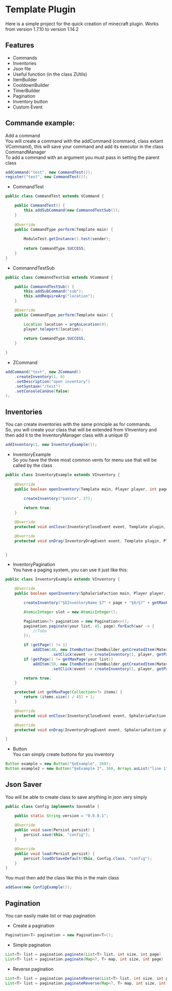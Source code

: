 # Template Plugin

Here is a simple project for the quick creation of minecraft plugin.
Works from version 1.7.10 to version 1.14.2

## Features

* Commands
* Inventories
* Json file
* Useful function (in the class ZUtils)
* ItemBuilder
* CooldownBuilder
* TimerBuilder
* Pagination
* Inventory button
* Custom Event

## Commande example:
Add a command<br>
You will create a command with the addCommand (command, class extant VCommand), this will save your command and add its executor in the class CommandManager <br>
To add a command with an argument you must pass in setting the parent class
```java
addCommand("test", new CommandTest());
register("test", new CommandTest());
```
* CommandTest
```java
public class CommandTest extends VCommand {

	public CommandTest() {
		this.addSubCommand(new CommanndTestSub());
	}
	
	@Override
	public CommandType perform(Template main) {
		
		ModuleTest.getInstance().test(sender);
		
		return CommandType.SUCCESS;
	}
}
```
* CommanndTestSub
```java
public class CommanndTestSub extends VCommand {

	public CommanndTestSub() {
		this.addSubCommand("sub");
		this.addRequireArg("location");
	}

	@Override
	public CommandType perform(Template main) {

		Location location = argAsLocation(0);
		player.teleport(location);
		
		return CommandType.SUCCESS;
	}

}
```

* ZCommand
```java
addCommand("test", new ZCommand()
	.createInventory(1, 0)
	.setDescription("open inventory")
	.setSyntaxe("/test")
	.setConsoleCanUse(false)
);
```

## Inventories
You can create inventories with the same principle as for commands.<br>
So, you will create your class that will be extended from VInventory and then add it to the InventoryManager class with a unique ID

```java
addInventory(1, new InventoryExample());
```
* InventoryExample <br>
So you have the three most common vents for menu use that will be called by the class

```java
public class InventoryExample extends VInventory {
	
	@Override
	public boolean openInventory(Template main, Player player, int page, Object... args) throws Exception {

		createInventory("§aVote", 27);
		
		return true;
	}

	@Override
	protected void onClose(InventoryCloseEvent event, Template plugin, Player player) { }

	@Override
	protected void onDrag(InventoryDragEvent event, Template plugin, Player player) { }


}
```
* InventoryPagination <br>
You have a paging system, you can use it just like this:

```java
public class InventoryExample extends VInventory {

	@Override
	public boolean openInventory(SphaleriaFaction main, Player player, int page, Object... args) throws Exception {

		createInventory("§bInventoryName §7" + page + "§8/§7" + getMaxPage(your list));

		AtomicInteger slot = new AtomicInteger();

		Pagination<?> pagination = new Pagination<>();
		pagination.paginate(your list, 45, page).forEach(war -> {
			//ToDo
		});

		if (getPage() != 1)
			addItem(48, new ItemButton(ItemBuilder.getCreatedItem(Material.ARROW, 1, "§f» §7Previous"))
					.setClick(event -> createInventory(1, player, getPage() - 1, args)));
		if (getPage() != getMaxPage(your list))
			addItem(50, new ItemButton(ItemBuilder.getCreatedItem(Material.ARROW, 1, "§f» §7Next"))
					.setClick(event -> createInventory(1, player, getPage() + 1, args)));

		return true;
	}

	protected int getMaxPage(Collection<?> items) {
		return (items.size() / 45) + 1;
	}

	@Override
	protected void onClose(InventoryCloseEvent event, SphaleriaFaction plugin, Player player) { }

	@Override
	protected void onDrag(InventoryDragEvent event, SphaleriaFaction plugin, Player player) { }

}
```

* Button <br>
You can simply create buttons for you inventory
```java
Button example = new Button("§eExample", 360);
Button example2 = new Button("§eExample 2", 360, Arrays.asList("line 1", "line 2", "line 3"));
```

## Json Saver

You will be able to create class to save anything in json very simply
```java
public class Config implements Saveable {

	public static String version = "0.0.0.1";
	
	@Override
	public void save(Persist persist) {
		persist.save(this, "config");
	}

	@Override
	public void load(Persist persist) {
		persist.loadOrSaveDefault(this, Config.class, "config");
	}
}
```
You must then add the class like this in the main class
```java
addSave(new ConfigExample());
```

## Pagination

You can easily make list or map pagination

* Create a pagination
```java
Pagination<T> pagination = new Pagination<T>();
```

* Simple pagination
```java
List<T> list = pagination.paginate(List<T> list, int size, int page)
List<T> list = pagination.paginate(Map<?, T> map, int size, int page)
```

* Reverse pagination
```java
List<T> list = pagination.paginateReverse(List<T> list, int size, int page)
List<T> list = pagination.paginateReverse(Map<?, T> map, int size, int page)
```
